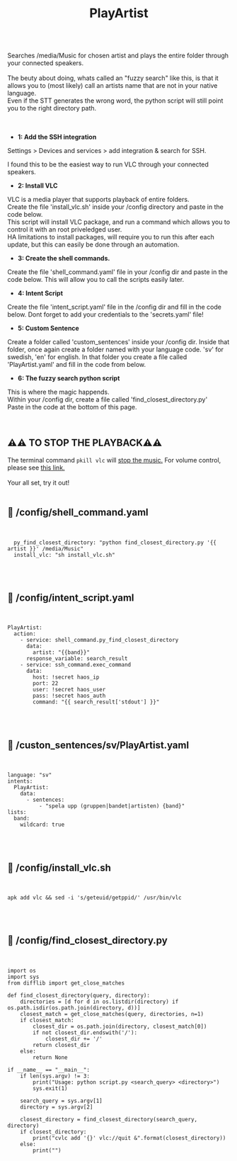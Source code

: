 
<h1 align="center">
<br>
PlayArtist
</h1><br>
<br><br>
Searches /media/Music for chosen artist and plays the entire folder through your connected speakers.<br><br>
The beuty about doing, whats called an "fuzzy search" like this, is that it allows you to (most likely) call an artists name that are not in your native language.<br> 
Even if the STT generates the wrong word, the python script will still point you to the right directory path.<br>
<br><br>

- **1: Add the SSH integration** <br>

Settings > Devices and services > add integration & search for SSH.<br>

I found this to be the easiest way to run VLC through your connected speakers.<br>

- **2: Install VLC** <br>

VLC is a media player that supports playback of entire folders.<br>
Create the file 'install_vlc.sh' inside your /config directory and paste in the code below.<br>
This script will install VLC package, and run a command which allows you to control it with an root priveledged user.<br>
HA limitations to install packages, will require you to run this after each update, but this can easily be done through an automation.<br>

- **3: Create the shell commands.** <br>

Create the file 'shell_command.yaml' file in your /config dir and paste in the code below.
This will allow you to call the scripts easily later.

- **4: Intent Script** <br>

Create the file 'intent_script.yaml' file in the /config dir and fill in the code below.
Dont forget to add your credentials to the 'secrets.yaml' file!

- **5: Custom Sentence** <br>

Create a folder called 'custom_sentences' inside your /config dir.
Inside that folder, once again create a folder named with your language code. 'sv' for swedish, 'en' for english.
In that folder you create a file called 'PlayArtist.yaml' and fill in the code from below. 

- **6: The fuzzy search python script** <br>

This is where the magic happends. <br>
Within your /config dir, create a file called 'find_closest_directory.py'<br>
Paste in the code at the bottom of this page. <br>

<br>


## **⚠️⚠️ TO STOP THE PLAYBACK⚠️⚠️** <br>


The terminal command `pkill vlc` will [stop the music.](https://www.github.com/)
For volume control, please see [this link.](https://www.github.com/)
<br><br>
Your all set, try it out!<br><br>

## 🦆 /config/shell_command.yaml <br>


<br>


```
  py_find_closest_directory: "python find_closest_directory.py '{{ artist }}' /media/Music"
  install_vlc: "sh install_vlc.sh"
```

<br><br>


## 🦆 /config/intent_script.yaml <br>


<br>

```
PlayArtist:
  action:
    - service: shell_command.py_find_closest_directory
      data: 
        artist: "{{band}}"
      response_variable: search_result
    - service: ssh_command.exec_command
      data:
        host: !secret haos_ip
        port: 22
        user: !secret haos_user
        pass: !secret haos_auth
        command: "{{ search_result['stdout'] }}"
```

<br><br>


## 🦆 /custon_sentences/sv/PlayArtist.yaml <br>


<br>

```
language: "sv"
intents:
  PlayArtist:
    data:
      - sentences:
          - "spela upp (gruppen|bandet|artisten) {band}"
lists:
  band:
    wildcard: true   
```

<br><br>


## 🦆 /config/install_vlc.sh <br>


<br>

```
apk add vlc && sed -i 's/geteuid/getppid/' /usr/bin/vlc
```

<br><br>


## 🦆 /config/find_closest_directory.py <br>


<br>

```
import os
import sys
from difflib import get_close_matches

def find_closest_directory(query, directory):
    directories = [d for d in os.listdir(directory) if os.path.isdir(os.path.join(directory, d))]
    closest_match = get_close_matches(query, directories, n=1)
    if closest_match:
        closest_dir = os.path.join(directory, closest_match[0])
        if not closest_dir.endswith('/'):
            closest_dir += '/'
        return closest_dir
    else:
        return None

if __name__ == "__main__":
    if len(sys.argv) != 3:
        print("Usage: python script.py <search_query> <directory>")
        sys.exit(1)

    search_query = sys.argv[1]
    directory = sys.argv[2]

    closest_directory = find_closest_directory(search_query, directory)
    if closest_directory:
        print("cvlc add '{}' vlc://quit &".format(closest_directory))
    else:
        print("")
```


<br><br>
